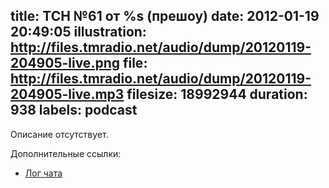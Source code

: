 title: ТСН №61 от %s (прешоу)
date: 2012-01-19 20:49:05
illustration: http://files.tmradio.net/audio/dump/20120119-204905-live.png
file: http://files.tmradio.net/audio/dump/20120119-204905-live.mp3
filesize: 18992944
duration: 938
labels: podcast
---
Описание отсутствует.

Дополнительные ссылки:

- [Лог чата](http://files.tmradio.net/audio/dump/20120119-204905-live.log)
